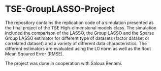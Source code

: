 # TSE-GroupLASSO-Project
The repository contains the replication code of a simulation presented as the final project of the TSE High-dimensional models class. The simulation included the comparison of the LASSO, the Group LASSO and the Sparse Group LASSO estimator for different type of datasets (factor dataset or correlated dataset) and a variety of different data characteristics. The different estimators are evaluated using the L0 norm as well as the Root Mean Squared Error (RMSE).

The project was done in cooperation with Saloua Benami. 

